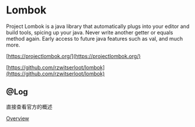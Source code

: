 # Lombok

Project Lombok is a java library that automatically plugs into your editor and build tools, spicing up your java.
Never write another getter or equals method again. Early access to future java features such as val, and much more.

[https://projectlombok.org/](https://projectlombok.org/)

[https://github.com/rzwitserloot/lombok](https://github.com/rzwitserloot/lombok)

## @Log

直接查看官方的概述

[Overview](https://projectlombok.org/features/log)

